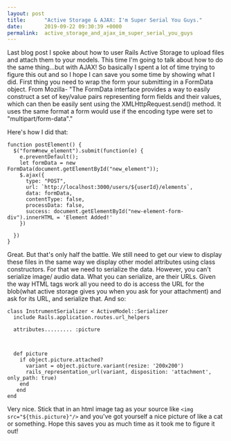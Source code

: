 ```yaml
---
layout: post
title:      "Active Storage & AJAX: I'm Super Serial You Guys."
date:       2019-09-22 09:30:39 +0000
permalink:  active_storage_and_ajax_im_super_serial_you_guys
---
```



Last blog post I spoke about how to user Rails Active Storage to upload files and attach them to your models. This time I'm going to talk about how to do the same thing...but with AJAX! So basically I spent a lot of time trying to figure this out and so I hope I can save you some time by showing what I did. First thing you need to wrap the form your submitting in a FormData object. From Mozilla- "The FormData interface provides a way to easily construct a set of key/value pairs representing form fields and their values, which can then be easily sent using the XMLHttpRequest.send() method. It uses the same format a form would use if the encoding type were set to "multipart/form-data"."

Here's how I did that:
```
function postElement() {
  $("form#new_element").submit(function(e) {
    e.preventDefault();
    let formData = new FormData(document.getElementById("new_element"));
    $.ajax({
      type: "POST",
      url: `http://localhost:3000/users/${userId}/elements`,
      data: formData,
      contentType: false,
      processData: false,
      success: document.getElementById("new-element-form-div").innerHTML = 'Element Added!'
    })

  })
}
```

Great. But that's only half the battle. We still need to get our view to display these files in the same way we display other model attributes using class constructors. For that we need to serialize the data. However, you can't serialize image/ audio data. What you can serialize, are their URLs. Given the way HTML tags work all you need to do is access the URL for the blob(what active storage gives you when you ask for your attachment) and ask for its URL, and serialize that. And so:
```
class InstrumentSerializer < ActiveModel::Serializer
  include Rails.application.routes.url_helpers

  attributes......... :picture



  def picture
    if object.picture.attached?
      variant = object.picture.variant(resize: '200x200')
      rails_representation_url(variant, disposition: 'attachment', only_path: true)
    end
   end
end
```

Very nice. Stick that in an html image tag as your source like `<img src="${this.picture}"/>` and you've got yourself a nice picture of like a cat or something. Hope this saves you as much time as it took me to figure it out!
